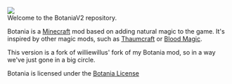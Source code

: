 ![](https://github.com/Vazkii/BotaniaV2/blob/master/web/img/logo.png)  
Welcome to the BotaniaV2 repository.  

Botania is a [Minecraft](https://minecraft.net/) mod based on adding natural magic to the game. It's inspired by other magic mods, such as [Thaumcraft](http://www.minecraftforum.net/topic/2011841-) or [Blood Magic](http://www.minecraftforum.net/topic/1899223-).  

This version is a fork of williewillus' fork of my Botania mod, so in a way we've just gone in a big circle.

Botania is licensed under the [Botania License](http://botaniamod.net/license.php)
